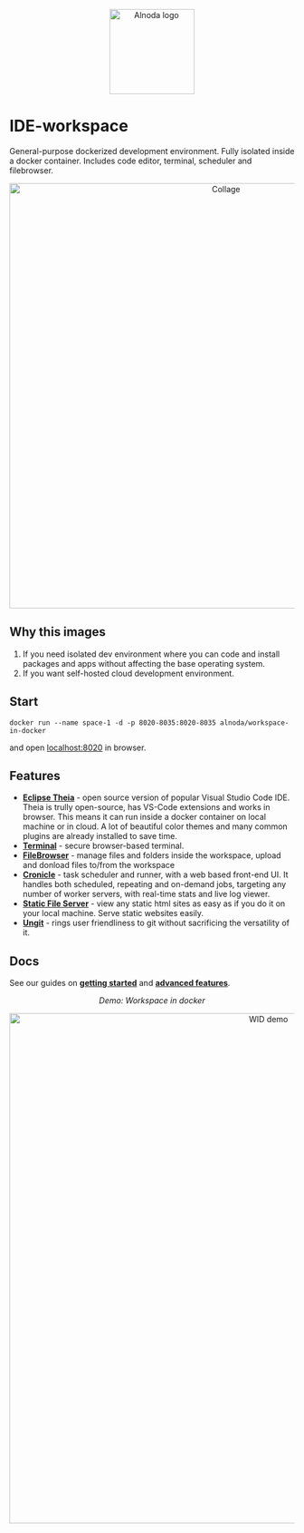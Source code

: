 <p align="center">
  <img src="https://github.com/bluxmit/alnoda-workspaces/blob/main/img/Alnoda-white.svg" alt="Alnoda logo" width="150">
</p> 

# IDE-workspace
General-purpose dockerized development environment. Fully isolated inside a docker container. 
Includes code editor, terminal, scheduler and filebrowser. 

<p align="center">
  <img src="https://raw.githubusercontent.com/bluxmit/alnoda-workspaces/main/workspaces/ide-workspace/img/wid-collage-sm.jpg" alt="Collage" width="750">
</p>

## Why this images

1. If you need isolated dev environment where you can code and install packages and apps without affecting the base operating system.
2. If you want self-hosted cloud development environment.

## Start
 
```
docker run --name space-1 -d -p 8020-8035:8020-8035 alnoda/workspace-in-docker
```  

and open [localhost:8020](http://localhost:8020) in browser.  

## Features

- [**Eclipse Theia**](https://theia-ide.org/docs/) - open source version of popular Visual Studio Code IDE. Theia is trully open-source, has 
VS-Code extensions and works in browser. This means it can run inside a docker container on local machine or in cloud. A lot of beautiful color themes and many common plugins are already installed to save time.  
- [**Terminal**](https://github.com/tsl0922/ttyd) - secure browser-based terminal.
- [**FileBrowser**](https://github.com/filebrowser/filebrowser)  - manage files and folders inside the workspace, upload and donload files to/from the workspace
- [**Cronicle**](https://github.com/jhuckaby/Cronicle)  - task scheduler and runner, with a web based front-end UI. It handles both scheduled, repeating and on-demand jobs, targeting any number of worker servers, with real-time stats and live log viewer.
- [**Static File Server**](https://github.com/vercel/serve) - view any static html sites as easy as if you do it on your local machine. Serve static websites easily.
- [**Ungit**](https://github.com/FredrikNoren/ungit) - rings user friendliness to git without sacrificing the versatility of it.

## Docs
See our guides on [**getting started**](docs/getting-started.md) and [**advanced features**](docs/features.md).

<div align="center" style="font-style: italic;">
    Demo: Workspace in docker
</div>

<p align="center">
  <img src="https://raw.githubusercontent.com/bluxmit/alnoda-workspaces/main/workspaces/workspace-in-docker/img/wid-demo.gif" alt="WID demo" width="900">
</p>
